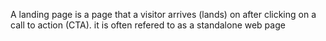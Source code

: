 A landing page is a page that a visitor arrives (lands) on after clicking on a call to action (CTA). it is often refered to as a standalone web page
